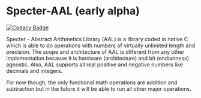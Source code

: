 # Specter-AAL (early alpha)

[![Codacy Badge](https://app.codacy.com/project/badge/Grade/889562a17e174c438fd56d35780822b0)](https://www.codacy.com/gh/g0d/Specter-AAL/dashboard?utm_source=github.com&amp;utm_medium=referral&amp;utm_content=g0d/Specter-AAL&amp;utm_campaign=Badge_Grade)

Specter - Abstract Arithmetics Library (AAL) is a library coded in native C which is able to do operations with numbers of virtually unlimited length and precision. The scope and architecture of AAL is different from any other implementation because it is hardware (architecture) and bit (endianness) agnostic. Also, AAL supports all real positive and negative numbers like decimals and integers.

For now though, the only functional math operations are addition and subtraction but in the future it will be able to run all other major operations.
